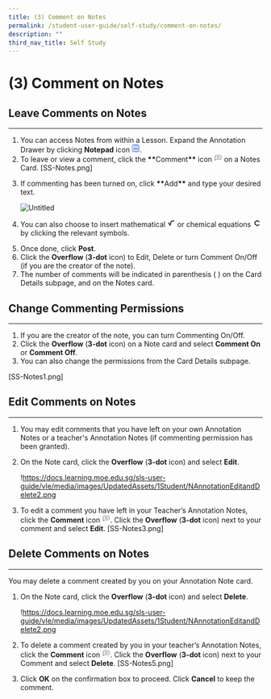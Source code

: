 ```yaml
---
title: (3) Comment on Notes
permalink: /student-user-guide/self-study/comment-on-notes/
description: ""
third_nav_title: Self Study
---
```

<h1 id="-3-comment-on-notes">(3) Comment on Notes</h1>
<h2 id="leave-comments-on-notes">Leave Comments on Notes</h2>
<hr>
<ol>
<li>You can access Notes from within a Lesson. Expand the Annotation Drawer by clicking <strong>Notepad</strong> icon <img style="width:1rem; display: inline;" src="/images/Icons/Note.svg">.</li>
<li>To leave or view a comment, click the <strong><strong><strong>**</strong></strong></strong>Comment<strong><strong><strong>**</strong></strong></strong> icon <img style="width:1rem; display: inline;" src="/images/Icons/Comment.svg"> on a Notes Card. [SS-Notes.png] </li>
<li><p>If commenting has been turned on, click <strong>**</strong>Add<strong>**</strong> and type your desired text.</p>
<p> <img alt="Untitled" src="https://s3-us-west-2.amazonaws.com/secure.notion-static.com/3a4461c6-9dc5-4331-b721-6712cef7fdeb/Untitled.png"></p>
</li>
<li><p>You can also choose to insert mathematical <img style="width:1rem; display: inline;" src="/images/Icons/MathType.svg"> or chemical equations <img style="width:1rem; display: inline;" src="/images/Icons/ChemType.svg"> by clicking the relevant symbols.</p>
</li>
<li>Once done, click <strong>Post</strong>.</li>
<li>Click the <strong>Overflow</strong> (<strong>3-dot</strong> icon) to Edit, Delete or turn Comment On/Off (if you are the creator of the note).</li>
<li>The number of comments will be indicated in parenthesis ( ) on the Card Details subpage, and on the Notes card.</li>
</ol>
<h2 id="change-commenting-permissions">Change Commenting Permissions</h2>
<hr>
<ol>
<li>If you are the creator of the note, you can turn Commenting On/Off.</li>
<li>Click the <strong>Overflow</strong> (<strong>3-dot</strong> icon) on a Note card and select <strong>Comment On</strong> or <strong>Comment Off</strong>.</li>
<li>You can also change the permissions from the Card Details subpage.</li>
</ol>
<p>[SS-Notes1.png]</p>
<h2 id="-edit-comments-on-notes-"><strong>Edit Comments on Notes</strong></h2>
<hr>
<ol>
<li>You may edit comments that you have left on your own Annotation Notes or a teacher's Annotation Notes (if commenting permission has been granted).</li>
<li><p>On the Note card, click the <strong>Overflow</strong> (<strong>3-dot</strong> icon) and select <strong>Edit</strong>. </p>
<p> !<a href="https://docs.learning.moe.edu.sg/sls-user-guide/vle/media/images/UpdatedAssets/1Student/NAnnotationEditandDelete2.png">https://docs.learning.moe.edu.sg/sls-user-guide/vle/media/images/UpdatedAssets/1Student/NAnnotationEditandDelete2.png</a></p>
</li>
<li><p>To edit a comment you have left in your Teacher’s Annotation Notes, click the <strong>Comment</strong> icon <img style="width:1rem; display: inline;" src="/images/Icons/Comment.svg">. Click the <strong>Overflow</strong> (<strong>3-dot</strong> icon) next to your comment and select <strong>Edit</strong>. [SS-Notes3.png]</p>
</li>
</ol>
<h2 id="-delete-comments-on-notes-"><strong>Delete Comments on Notes</strong></h2>
<hr>
<p>You may delete a comment created by you on your Annotation Note card.</p>
<ol>
<li><p>On the Note card, click the <strong>Overflow</strong> (<strong>3-dot</strong> icon) and select <strong>Delete</strong>. </p>
<p> !<a href="https://docs.learning.moe.edu.sg/sls-user-guide/vle/media/images/UpdatedAssets/1Student/NAnnotationEditandDelete2.png">https://docs.learning.moe.edu.sg/sls-user-guide/vle/media/images/UpdatedAssets/1Student/NAnnotationEditandDelete2.png</a></p>
</li>
<li><p>To delete a comment created by you in your teacher’s Annotation Notes, click the <strong>Comment</strong> icon <img style="width:1rem; display: inline;" src="/images/Icons/Comment.svg">. Click the <strong>Overflow</strong> (<strong>3-dot</strong> icon) next to your Comment and select <strong>Delete</strong>. [SS-Notes5.png]</p>
</li>
<li>Click <strong>OK</strong> on the confirmation box to proceed. Click <strong>Cancel</strong> to keep the comment.</li>
</ol>